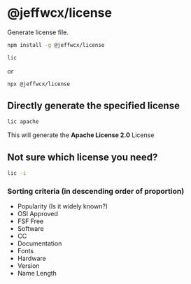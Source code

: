 # @jeffwcx/license

Generate license file.

```bash
npm install -g @jeffwcx/license

lic
```

or

```bash
npx @jeffwcx/license
```

## Directly generate the specified license

```bash
lic apache
```

This will generate the **Apache License 2.0** License

## Not sure which license you need?

```bash
lic -i
```

### Sorting criteria (in descending order of proportion)

- Popularity (Is it widely known?)
- OSI Approved
- FSF Free
- Software
- CC
- Documentation
- Fonts
- Hardware
- Version
- Name Length
